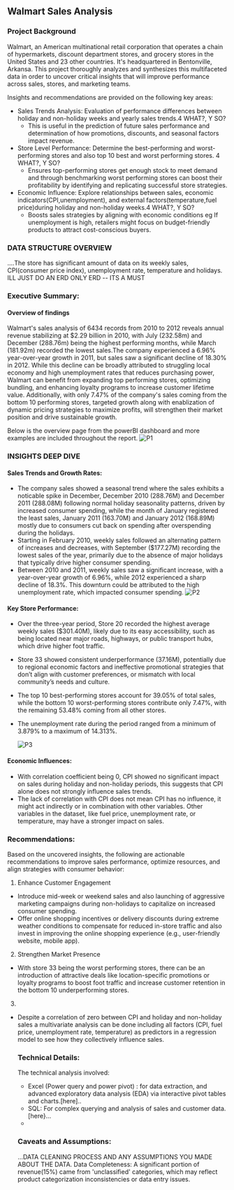 ## Walmart Sales Analysis
### Project Background
Walmart, an American multinational retail corporation that operates a chain of hypermarkets, discount department stores, and grocery stores in the United States and 23 other countries. It's headquartered in Bentonville, Arkansa.
This project thoroughly analyzes and synthesizes this multifaceted data in order to uncover critical insights that will improve performance across sales, stores, and marketing teams.

Insights and recommendations are provided on the following key areas:

- Sales Trends Analysis: Evaluation of performance differences between holiday and non-holiday weeks and yearly sales trends.4 WHAT?, Y SO?
   - This is useful in the prediction of future sales performance and determination of how promotions, discounts, and seasonal factors impact revenue.
- Store Level Performance: Determine the best-performing and worst-performing stores and also top 10 best and worst performing stores. 4 WHAT?, Y SO?
  -  Ensures top-performing stores get enough stock to meet demand and through benchmarking worst performing stores can boost their profitability by identifying and replicating successful store strategies. 
- Economic Influence: Explore relationships between sales, economic indicators(CPI,unemployment), and external factors(temperature,fuel price)during holiday and non-holiday weeks.4 WHAT?, Y SO?
  - Boosts sales strategies by aligning with economic conditions eg If unemployment is high, retailers might focus on budget-friendly products to attract cost-conscious buyers.



### DATA STRUCTURE OVERVIEW
....The store has significant amount of data on its weekly sales, CPI(consumer price index), unemployment rate, temperature and holidays.
ILL JUST DO AN ERD ONLY
  ERD -- ITS A MUST

### Executive Summary:
#### Overview of findings
Walmart's sales analysis of 6434 records from 2010 to 2012 reveals annual revenue stabilizing at $2.29 billion in 2010, with July (232.58m) and December (288.76m) being the highest performing months, while March (181.92m) recorded the lowest sales.The company experienced a 6.96% year-over-year growth in 2011, but sales saw a significant decline of 18.30% in 2012. While this decline can be broadly attributed to struggling local economy and high unemployment rates that reduces purchasing power, Walmart can benefit from expanding top performing stores, optimizing bundling, and enhancing loyalty programs to increase customer lifetime value. Additionally, with only 7.47% of the company's sales coming from the bottom 10 performing stores, targeted growth along with enablization of dynamic pricing strategies to maximize profits, will strengthen their market position and drive sustainable growth.


Below is the overview page from the powerBI dashboard and more examples are included throughout the report.
![P1](https://github.com/user-attachments/assets/f07ac416-78bd-4790-a2b8-168cb29dbc5e)

### INSIGHTS DEEP DIVE
#### Sales Trends and Growth Rates:
- The company sales showed a seasonal trend where the sales exhibits a noticable spike in December, December 2010 (288.76M) and December 2011 (288.08M) following normal holiday seasonality patterns, driven by 
  increased consumer spending, while the month of January registered the least sales, January 2011 (163.70M) and January 2012 (168.89M) mostly due to consumers cut back on spending after 
  overspending during the holidays. 
- Starting in February 2010, weekly sales followed an alternating pattern of increases and decreases, with September ($177.27M) recording the lowest sales of the year, primarily due to the absence of major holidays that 
  typically drive higher consumer spending.
- Between 2010 and 2011, weekly sales saw a significant increase, with a year-over-year growth of 6.96%, while 2012 experienced a sharp decline of 18.3%. This downturn could be attributed to the high unemployment 
  rate, which impacted consumer spending.
  ![P2](https://github.com/user-attachments/assets/673ae401-48f3-437a-860d-455a6d989fed)



#### Key Store Performance:
- Over the three-year period, Store 20 recorded the highest average weekly sales ($301.40M), likely due to its easy accessibility, such as being located near major roads, highways, or public transport hubs, which drive 
  higher foot traffic.
- Store 33 showed consistent underperformance (37.16M), potentially due to regional economic factors and ineffective promotional strategies that don’t align with customer preferences, or mismatch with local community’s 
  needs and culture.
- The top 10 best-performing stores account for 39.05% of total sales, while the bottom 10 worst-performing stores contribute only 7.47%, with the remaining 53.48% coming from all other stores.
- The unemployment rate during the period ranged from a minimum of 3.879% to a maximum of 14.313%.
  
  ![P3](https://github.com/user-attachments/assets/09ed75dd-5d25-4195-833b-5e91472b00ad)



#### Economic Influences:
- With correlation coefficient being 0, CPI showed no significant impact on sales during holiday and non-holiday periods,
  this suggests that CPI alone does not strongly influence sales trends.
- The lack of correlation with CPI does not mean CPI has no influence, it might act indirectly or in combination with other variables.
  Other variables in the dataset, like fuel price, unemployment rate, or temperature, may have a stronger impact on sales.



### Recommendations: 
Based on the uncovered insights, the following are actionable recommendations to improve sales performance, optimize resources, and align strategies with consumer behavior:
 1. Enhance Customer Engagement
  - Introduce mid-week or weekend sales and also launching of aggressive marketing campaigns during non-holidays to capitalize on increased consumer spending.
  - Offer online shopping incentives or delivery discounts during extreme weather conditions to compensate for reduced in-store traffic and also invest in improving the online shopping experience (e.g., user-friendly 
    website, mobile app).
 2. Strengthen Market Presence
 - With store 33 being the worst performing stores, there can be an introduction of attractive deals like location-specific promotions or loyalty programs to boost foot traffic and increase customer retention in the 
   bottom 10 underperforming stores.
 3. 
 - Despite a correlation of zero between CPI and holiday and non-holiday sales a multivariate analysis can be done including all factors (CPI, fuel price, unemployment rate, temperature) as predictors in a regression 
   model to see how they collectively influence sales.
   

   ### Technical Details:
   The technical analysis involved:
   - Excel (Power query and power pivot) : for data extraction, and advanced exploratory data analysis (EDA) via interactive pivot tables and charts.[here]..
   - SQL: For complex querying and analysis of sales and customer data.[here}...
   - 

    ### Caveats and Assumptions:
   ...DATA CLEANING PROCESS AND ANY ASSUMPTIONS YOU MADE ABOUT THE DATA.
   Data Completeness: A significant portion of revenue(15%) came from 'unclassified' categories, which may reflect product categorization inconsistencies or data entry issues.








